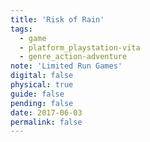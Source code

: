 ```yaml
---
title: 'Risk of Rain'
tags:
  - game
  - platform_playstation-vita
  - genre_action-adventure
note: 'Limited Run Games'
digital: false
physical: true
guide: false
pending: false
date: 2017-06-03
permalink: false
---
```

